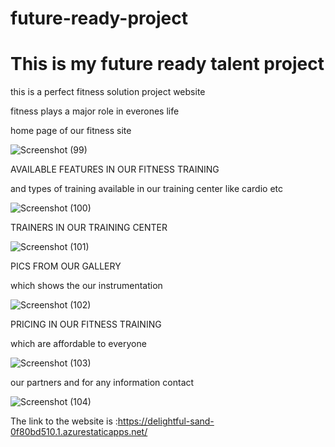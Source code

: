 # future-ready-project
<h1>This is my future ready talent project</h1>
<p>this is a perfect fitness solution project website<p>
<p>fitness plays a major role in everones life</p>
<p>home page of our fitness site</p>

![Screenshot (99)](https://user-images.githubusercontent.com/109969987/187027039-b1b51d76-7cb6-4766-a73f-7446a9be663c.png)


<p>AVAILABLE FEATURES IN OUR FITNESS TRAINING</p>
<p>and types of training available in our training center like cardio etc</p>

![Screenshot (100)](https://user-images.githubusercontent.com/109969987/187027049-9a7d8d50-5bb2-40cd-9cfd-2ea5d3e5e01e.png)


<P>TRAINERS IN OUR TRAINING CENTER</P>

![Screenshot (101)](https://user-images.githubusercontent.com/109969987/187027063-94eee22b-654d-472d-be33-7a83fe853f2a.png)

<P>PICS FROM OUR GALLERY</P>
</p>which shows the our instrumentation</p>

![Screenshot (102)](https://user-images.githubusercontent.com/109969987/187027099-a0d4ca6f-9eba-4253-8a27-174d766fe633.png)

<p>PRICING IN OUR FITNESS TRAINING</P>
<P>which are affordable to everyone</p>

![Screenshot (103)](https://user-images.githubusercontent.com/109969987/187027127-10029c7e-84c4-4a78-9f9d-30903481540c.png)

<p>our partners and for any information contact </p>

![Screenshot (104)](https://user-images.githubusercontent.com/109969987/187027280-39b3fdfc-0672-4e90-87b1-b3a2eab0d29c.png)

The link to the website is :https://delightful-sand-0f80bd510.1.azurestaticapps.net/
